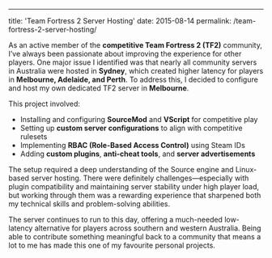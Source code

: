 ---
title: 'Team Fortress 2 Server Hosting'
date: 2015-08-14
permalink: /team-fortress-2-server-hosting/

As an active member of the **competitive Team Fortress 2 (TF2)** community, I’ve always been passionate about improving the experience for other players. One major issue I identified was that nearly all community servers in Australia were hosted in **Sydney**, which created higher latency for players in **Melbourne, Adelaide, and Perth**. To address this, I decided to configure and host my own dedicated TF2 server in **Melbourne**.

This project involved:
- Installing and configuring **SourceMod** and **VScript** for competitive play
- Setting up **custom server configurations** to align with competitive rulesets
- Implementing **RBAC (Role-Based Access Control)** using Steam IDs
- Adding **custom plugins**, **anti-cheat tools**, and **server advertisements**

The setup required a deep understanding of the Source engine and Linux-based server hosting. There were definitely challenges—especially with plugin compatibility and maintaining server stability under high player load, but working through them was a rewarding experience that sharpened both my technical skills and problem-solving abilities.

The server continues to run to this day, offering a much-needed low-latency alternative for players across southern and western Australia. 
Being able to contribute something meaningful back to a community that means a lot to me has made this one of my favourite personal projects.
